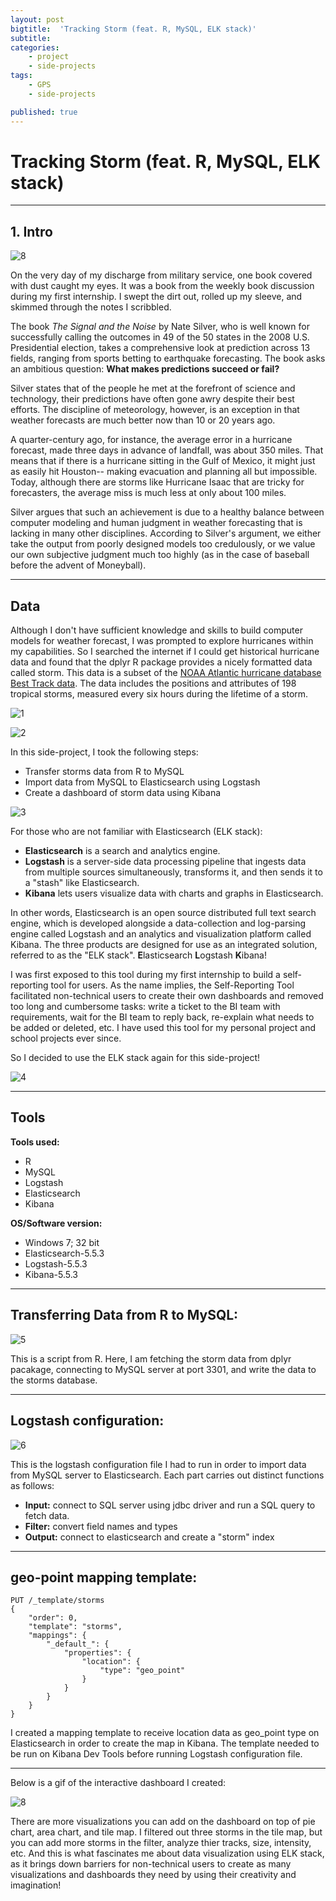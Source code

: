 ```yaml
---
layout: post
bigtitle:  'Tracking Storm (feat. R, MySQL, ELK stack)'
subtitle:   
categories:
    - project
    - side-projects
tags:
    - GPS
    - side-projects

published: true
---
```



# Tracking Storm (feat. R, MySQL, ELK stack)

---

## 1. Intro

![8](/assets/img/project/Storm/8.jpg)

On the very day of my discharge from military service, one book covered with dust caught my eyes. It was a book from the weekly book discussion during my first internship. I swept the dirt out, rolled up my sleeve, and skimmed through the notes I scribbled.


The book *The Signal and the Noise* by Nate Silver, who is well known for successfully calling the outcomes in 49 of the 50 states in the 2008 U.S. Presidential election, takes a comprehensive look at prediction across 13 fields, ranging from sports betting to earthquake forecasting. The book asks an ambitious question: **What makes predictions succeed or fail?**


Silver states that of the people he met at the forefront of science and technology, their predictions have often gone awry despite their best efforts. The discipline of meteorology, however, is an exception in that weather forecasts are much better now than 10 or 20 years ago.


A quarter-century ago, for instance, the average error in a hurricane forecast, made three days in advance of landfall, was about 350 miles. That means that if there is a hurricane sitting in the Gulf of Mexico, it might just as easily hit Houston-- making evacuation and planning all but impossible. Today, although there are storms like Hurricane Isaac that are tricky for forecasters, the average miss is much less at only about 100 miles.


Silver argues that such an achievement is due to a healthy balance between computer modeling and human judgment in weather forecasting that is lacking in many other disciplines. According to Silver's argument, we either take the output from poorly designed models too credulously, or we value our own subjective judgment much too highly (as in the case of baseball before the advent of Moneyball).


---

## Data

Although I don't have sufficient knowledge and skills to build computer models for weather forecast, I was prompted to explore hurricanes within my capabilities. So I searched the internet if I could get historical hurricane data and found that the dplyr R package provides a nicely formatted data called storm. This data is a subset of the [NOAA Atlantic hurricane database Best Track data](https://www.nhc.noaa.gov/data/#hurdat). The data includes the positions and attributes of 198 tropical storms, measured every six hours during the lifetime of a storm.


![1](/assets/img/project/Storm/1.png)


![2](/assets/img/project/Storm/2.png)


In this side-project, I took the following steps:

- Transfer storms data from R to MySQL
- Import data from MySQL to Elasticsearch using Logstash
- Create a dashboard of storm data using Kibana


![3](/assets/img/project/Storm/3.png)


For those who are not familiar with Elasticsearch (ELK stack):

- **Elasticsearch** is a search and analytics engine.
- **Logstash** is a server-side data processing pipeline that ingests data from multiple sources simultaneously, transforms it, and then sends it to a "stash" like Elasticsearch.
- **Kibana** lets users visualize data with charts and graphs in Elasticsearch.


In other words, Elasticsearch is an open source distributed full text search engine, which is developed alongside a data-collection and log-parsing engine called Logstash and an analytics and visualization platform called Kibana. The three products are designed for use as an integrated solution, referred to as the "ELK stack". **E**lasticsearch **L**ogstash **K**ibana!


I was first exposed to this tool during my first internship to build a self-reporting tool for users. As the name implies, the Self-Reporting Tool facilitated non-technical users to create their own dashboards and removed too long and cumbersome tasks: write a ticket to the BI team with requirements, wait for the BI team to reply back, re-explain what needs to be added or deleted, etc. I have used this tool for my personal project and school projects ever since.


So I decided to use the ELK stack again for this side-project!


![4](/assets/img/project/Storm/4.png)


---

## Tools

**Tools used:**
- R
- MySQL
- Logstash
- Elasticsearch
- Kibana

**OS/Software version:**
- Windows 7; 32 bit
- Elasticsearch-5.5.3
- Logstash-5.5.3
- Kibana-5.5.3

---

## Transferring Data from R to MySQL:


![5](/assets/img/project/Storm/5.png)


This is a script from R. Here, I am fetching the storm data from dplyr pacakage, connecting to MySQL server at port 3301, and write the data to the storms database.

---

## Logstash configuration:


![6](/assets/img/project/Storm/6.png)



This is the logstash configuration file I had to run in order to import data from MySQL server to Elasticsearch. Each part carries out distinct functions as follows:

- **Input:** connect to SQL server using jdbc driver and run a SQL query to fetch data.
- **Filter:** convert field names and types
- **Output:** connect to elasticsearch and create a "storm" index

---

## geo-point mapping template:
```
PUT /_template/storms
{
    "order": 0,
    "template": "storms",
    "mappings": {
        "_default_": {
            "properties": {
                "location": {
                    "type": "geo_point"
                }
            }
        }
    }
}
```


I created a mapping template to receive location data as geo_point type on Elasticsearch in order to create the map in Kibana. The template needed to be run on Kibana Dev Tools before running Logstash configuration file.

---

Below is a gif of the interactive dashboard I created:


![8](/assets/img/project/Storm/storm_kibana.gif)



There are more visualizations you can add on the dashboard on top of pie chart, area chart, and tile map. I filtered out three storms in the tile map, but you can add more storms in the filter, analyze thier tracks, size, intensity, etc. And this is what fascinates me about data visualization using ELK stack, as it brings down barriers for non-technical users to create as many visualizations and dashboards they need by using their creativity and imagination!
